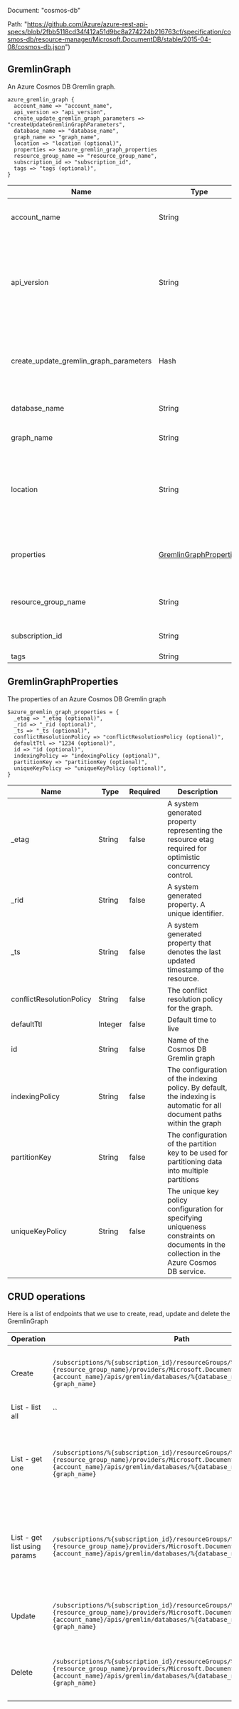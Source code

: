 Document: "cosmos-db"


Path: "https://github.com/Azure/azure-rest-api-specs/blob/2fbb5118cd34f412a51d9bc8a274224b216763cf/specification/cosmos-db/resource-manager/Microsoft.DocumentDB/stable/2015-04-08/cosmos-db.json")

## GremlinGraph

An Azure Cosmos DB Gremlin graph.

```puppet
azure_gremlin_graph {
  account_name => "account_name",
  api_version => "api_version",
  create_update_gremlin_graph_parameters => "createUpdateGremlinGraphParameters",
  database_name => "database_name",
  graph_name => "graph_name",
  location => "location (optional)",
  properties => $azure_gremlin_graph_properties
  resource_group_name => "resource_group_name",
  subscription_id => "subscription_id",
  tags => "tags (optional)",
}
```

| Name        | Type           | Required       | Description       |
| ------------- | ------------- | ------------- | ------------- |
|account_name | String | true | Cosmos DB database account name. |
|api_version | String | true | Version of the API to be used with the client request. The current version is 2015-04-08. |
|create_update_gremlin_graph_parameters | Hash | true | The parameters to provide for the current Gremlin graph. |
|database_name | String | true | Cosmos DB database name. |
|graph_name | String | true | Cosmos DB graph name. |
|location | String | false | The location of the resource group to which the resource belongs. |
|properties | [GremlinGraphProperties](#gremlingraphproperties) | false | The properties of an Azure Cosmos DB Gremlin graph |
|resource_group_name | String | true | Name of an Azure resource group. |
|subscription_id | String | true | Azure subscription ID. |
|tags | String | false |  |
        
## GremlinGraphProperties

The properties of an Azure Cosmos DB Gremlin graph

```puppet
$azure_gremlin_graph_properties = {
  _etag => "_etag (optional)",
  _rid => "_rid (optional)",
  _ts => "_ts (optional)",
  conflictResolutionPolicy => "conflictResolutionPolicy (optional)",
  defaultTtl => "1234 (optional)",
  id => "id (optional)",
  indexingPolicy => "indexingPolicy (optional)",
  partitionKey => "partitionKey (optional)",
  uniqueKeyPolicy => "uniqueKeyPolicy (optional)",
}
```

| Name        | Type           | Required       | Description       |
| ------------- | ------------- | ------------- | ------------- |
|_etag | String | false | A system generated property representing the resource etag required for optimistic concurrency control. |
|_rid | String | false | A system generated property. A unique identifier. |
|_ts | String | false | A system generated property that denotes the last updated timestamp of the resource. |
|conflictResolutionPolicy | String | false | The conflict resolution policy for the graph. |
|defaultTtl | Integer | false | Default time to live |
|id | String | false | Name of the Cosmos DB Gremlin graph |
|indexingPolicy | String | false | The configuration of the indexing policy. By default, the indexing is automatic for all document paths within the graph |
|partitionKey | String | false | The configuration of the partition key to be used for partitioning data into multiple partitions |
|uniqueKeyPolicy | String | false | The unique key policy configuration for specifying uniqueness constraints on documents in the collection in the Azure Cosmos DB service. |



## CRUD operations

Here is a list of endpoints that we use to create, read, update and delete the GremlinGraph

| Operation | Path | Verb | Description | OperationID |
| ------------- | ------------- | ------------- | ------------- | ------------- |
|Create|`/subscriptions/%{subscription_id}/resourceGroups/%{resource_group_name}/providers/Microsoft.DocumentDB/databaseAccounts/%{account_name}/apis/gremlin/databases/%{database_name}/graphs/%{graph_name}`|Put|Create or update an Azure Cosmos DB Gremlin graph|DatabaseAccounts_CreateUpdateGremlinGraph|
|List - list all|``||||
|List - get one|`/subscriptions/%{subscription_id}/resourceGroups/%{resource_group_name}/providers/Microsoft.DocumentDB/databaseAccounts/%{account_name}/apis/gremlin/databases/%{database_name}/graphs/%{graph_name}`|Get|Gets the Gremlin graph under an existing Azure Cosmos DB database account.|DatabaseAccounts_GetGremlinGraph|
|List - get list using params|`/subscriptions/%{subscription_id}/resourceGroups/%{resource_group_name}/providers/Microsoft.DocumentDB/databaseAccounts/%{account_name}/apis/gremlin/databases/%{database_name}/graphs`|Get|Lists the Gremlin graph under an existing Azure Cosmos DB database account.|DatabaseAccounts_ListGremlinGraphs|
|Update|`/subscriptions/%{subscription_id}/resourceGroups/%{resource_group_name}/providers/Microsoft.DocumentDB/databaseAccounts/%{account_name}/apis/gremlin/databases/%{database_name}/graphs/%{graph_name}`|Put|Create or update an Azure Cosmos DB Gremlin graph|DatabaseAccounts_CreateUpdateGremlinGraph|
|Delete|`/subscriptions/%{subscription_id}/resourceGroups/%{resource_group_name}/providers/Microsoft.DocumentDB/databaseAccounts/%{account_name}/apis/gremlin/databases/%{database_name}/graphs/%{graph_name}`|Delete|Deletes an existing Azure Cosmos DB Gremlin graph.|DatabaseAccounts_DeleteGremlinGraph|
